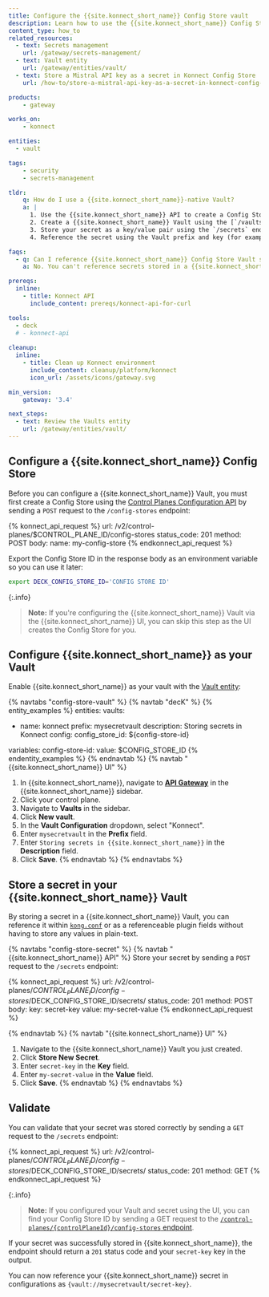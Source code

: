 ```yaml
---
title: Configure the {{site.konnect_short_name}} Config Store vault
description: Learn how to use the {{site.konnect_short_name}} Config Store vault.
content_type: how_to
related_resources:
  - text: Secrets management
    url: /gateway/secrets-management/
  - text: Vault entity
    url: /gateway/entities/vault/
  - text: Store a Mistral API key as a secret in Konnect Config Store
    url: /how-to/store-a-mistral-api-key-as-a-secret-in-konnect-config-store/

products:
    - gateway

works_on:
    - konnect

entities: 
  - vault

tags:
    - security
    - secrets-management

tldr:
    q: How do I use a {{site.konnect_short_name}}-native Vault?
    a: |
      1. Use the {{site.konnect_short_name}} API to create a Config Store using the `/config-stores` endpoint.
      2. Create a {{site.konnect_short_name}} Vault using the [`/vaults/` endpoint](/api/konnect/control-planes-config/#/operations/create-vault) or UI.
      3. Store your secret as a key/value pair using the `/secrets` endpoint or the UI. 
      4. Reference the secret using the Vault prefix and key (for example: `{vault://mysecretvault/secret-key}`). 

faqs:
  - q: Can I reference {{site.konnect_short_name}} Config Store Vault secrets in `kong.conf`?
    a: No. You can't reference secrets stored in a {{site.konnect_short_name}} Config Store Vault in `kong.conf` because {{site.konnect_short_name}} resolves the secret after {{site.base_gateway}} connects to the control plane. For more information about the fields you can reference as secrets, see [What can be stored as a secret?](/gateway/entities/vault/#what-can-be-stored-as-a-secret).

prereqs:
  inline:
    - title: Konnect API
      include_content: prereqs/konnect-api-for-curl

tools:
  - deck
  # - konnect-api
 
cleanup:
  inline:
    - title: Clean up Konnect environment
      include_content: cleanup/platform/konnect
      icon_url: /assets/icons/gateway.svg

min_version:
    gateway: '3.4'

next_steps:
  - text: Review the Vaults entity
    url: /gateway/entities/vault/
---
```


## Configure a {{site.konnect_short_name}} Config Store

Before you can configure a {{site.konnect_short_name}} Vault, you must first create a Config Store using the [Control Planes Configuration API](/api/konnect/control-planes-config/) by sending a `POST` request to the `/config-stores` endpoint:

<!--vale off-->
{% konnect_api_request %}
url: /v2/control-planes/$CONTROL_PLANE_ID/config-stores
status_code: 201
method: POST
body:
    name: my-config-store
{% endkonnect_api_request %}
<!--vale on-->

Export the Config Store ID in the response body as an environment variable so you can use it later:

```sh
export DECK_CONFIG_STORE_ID='CONFIG STORE ID'
```

{:.info}
> **Note:** If you're configuring the {{site.konnect_short_name}} Vault via the {{site.konnect_short_name}} UI, you can skip this step as the UI creates the Config Store for you.

## Configure {{site.konnect_short_name}} as your Vault

Enable {{site.konnect_short_name}} as your vault with the [Vault entity](/gateway/entities/vault/):

{% navtabs "config-store-vault" %}
{% navtab "decK" %}
{% entity_examples %}
entities:
  vaults:
  - name: konnect
    prefix: mysecretvault
    description: Storing secrets in Konnect
    config:
      config_store_id: ${config-store-id}

variables:
  config-store-id:
    value: $CONFIG_STORE_ID
{% endentity_examples %}
{% endnavtab %}
{% navtab "{{site.konnect_short_name}} UI" %}
1. In {{site.konnect_short_name}}, navigate to [**API Gateway**](https://cloud.konghq.com/gateway-manager/) in the {{site.konnect_short_name}} sidebar.
1. Click your control plane.
1. Navigate to **Vaults** in the sidebar.
1. Click **New vault**.
1. In the **Vault Configuration** dropdown, select "Konnect".
1. Enter `mysecretvault` in the **Prefix** field.
1. Enter `Storing secrets in {{site.konnect_short_name}}` in the **Description** field.
1. Click **Save**. 
{% endnavtab %}
{% endnavtabs %}


## Store a secret in your {{site.konnect_short_name}} Vault

By storing a secret in a {{site.konnect_short_name}} Vault, you can reference it within [`kong.conf`](/gateway/manage-kong-conf/) or as a referenceable plugin fields without having to store any values in plain-text.

{% navtabs "config-store-secret" %}
{% navtab "{{site.konnect_short_name}} API" %}
Store your secret by sending a `POST` request to the `/secrets` endpoint:

<!--vale off-->
{% konnect_api_request %}
url: /v2/control-planes/$CONTROL_PLANE_ID/config-stores/$DECK_CONFIG_STORE_ID/secrets/
status_code: 201
method: POST
body:
    key: secret-key
    value: my-secret-value
{% endkonnect_api_request %}
<!--vale on-->
{% endnavtab %}
{% navtab "{{site.konnect_short_name}} UI" %}
1. Navigate to the {{site.konnect_short_name}} Vault you just created.
1. Click **Store New Secret**.
1. Enter `secret-key` in the **Key** field.
1. Enter `my-secret-value` in the **Value** field.
1. Click **Save**.
{% endnavtab %}
{% endnavtabs %}

## Validate

You can validate that your secret was stored correctly by sending a `GET` request to the `/secrets` endpoint:

<!--vale off-->
{% konnect_api_request %}
url: /v2/control-planes/$CONTROL_PLANE_ID/config-stores/$DECK_CONFIG_STORE_ID/secrets/
status_code: 201
method: GET
{% endkonnect_api_request %}
<!--vale on-->

{:.info}
> **Note:** If you configured your Vault and secret using the UI, you can find your Config Store ID by sending a GET request to the [`/control-planes/{controlPlaneId}/config-stores` endpoint](/api/konnect/control-planes-config/v2/#/operations/list-config-stores).

If your secret was successfully stored in {{site.konnect_short_name}}, the endpoint should return a `201` status code and your `secret-key` key in the output.

You can now reference your {{site.konnect_short_name}} secret in configurations as `{vault://mysecretvault/secret-key}`.